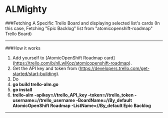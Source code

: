 # ALMighty

###Fetching A Specific Trello Board and displaying selected list's cards
(In this case, Fetching "Epic Backlog" list from "atomicopenshift-roadmap" Trello Board)

----
###How it works
1. Add yourself to [AtomicOpenShift Roadmap card] (https://trello.com/b/nlLwlKoz/atomicopenshift-roadmap).
2. Get the API key and token from (https://developers.trello.com/get-started/start-building).
3. Do
  1. **go build trello-alm.go**
  2. **go install**
  3. **trello-alm -apikey=//trello_API_key -token=//trello_token -username=//trello_username -BoardName=//By_default AtomicOpenShift Roadmap -ListName=//By_default Epic Backlog**
----
